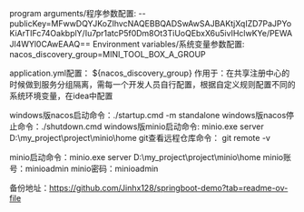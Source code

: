 program arguments/程序参数配置:
--publicKey=MFwwDQYJKoZIhvcNAQEBBQADSwAwSAJBAKtjXqIZD7PaJPYoKiArTIFc74OakbplY/Iu7pr1atcP5f0Dm8Ot3TiUoQEbxX6u5ivIHclwKYe/PEWAJl4WYl0CAwEAAQ==
Environment variables/系统变量参数配置:
nacos_discovery_group=MINI_TOOL_BOX_A_GROUP

application.yml配置：
${nacos_discovery_group} 作用于：在共享注册中心的时候做到服务分组隔离，需每一个开发人员自行配置，根据自定义规则配置不同的系统环境变量，在idea中配置

windows版nacos启动命令：./startup.cmd -m standalone
windows版nacos停止命令：./shutdown.cmd
windows版minio启动命令: minio.exe server D:\my_project\project\minio\home
git查看远程仓库命令： git remote -v 

minio启动命令：minio.exe server D:\my_project\project\minio\home
minio账号：minioadmin
minio密码：minioadmin


备份地址：https://github.com/Jinhx128/springboot-demo?tab=readme-ov-file